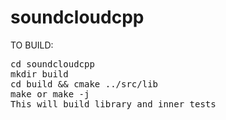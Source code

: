 soundcloudcpp
========

TO BUILD:
<pre>
cd soundcloudcpp
mkdir build
cd build && cmake ../src/lib
make or make -j <your num of cpus>
This will build library and inner tests
</pre>



